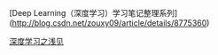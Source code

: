 [Deep Learning（深度学习）学习笔记整理系列]
(http://blog.csdn.net/zouxy09/article/details/8775360)

[深度学习之浅见](http://www.cnblogs.com/sea-wind/p/3985904.html)
